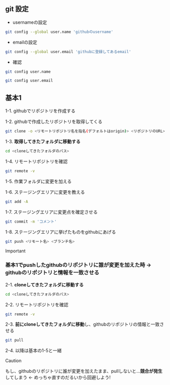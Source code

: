 ## git 設定
- usernameの設定
```bash
git config --global user.name 'githubのusername'
```

- emailの設定
```bash
git config --global user.email 'githubに登録してあるemail'
```

- 確認
```bash
git config user.name
```
```bash
git config user.email
```

## 基本1
1-1. githubでリポジトリを作成する

1-2. githubで作成したリポジトリを取得してくる
```bash
git clone -o <リモートリポジトリ名を指名(デフォルトはorigin)> <リポジトリのURL>
```

1-3. **取得してきたフォルダに移動する**
```bash
cd <cloneしてきたフォルダのパス> 
```

1-4. リモートリポジトリを確認
```bash
git remote -v
```

1-5. 作業フォルダに変更を加える

1-6. ステージングエリアに変更を教える

 ```bash
git add -A 
```

1-7. ステージングエリアに変更点を確定させる

```bash
git commit -m 'コメント'
```

1-8. ステージングエリアに挙げたものをgithubにあげる

```bash
git push <リモート名> <ブランチ名>
```

> [!IMPORTANT]
> ### 基本1でpushしたgithubのリポジトリに誰が変更を加えた時 -> githubのリポジトリと情報を一致させる

2-1. **cloneしてきたフォルダに移動する**
```bash
cd <cloneしてきたフォルダのパス> 
```

2-2. リモートリポジトリを確認
```bash
git remote -v
```

2-3. **前にcloneしてきたフォルダに移動**し、githubのリポジトリの情報と一致させる
```bash
git pull
```

2-4. 以降は基本の1-5と一緒

> [!CAUTION]
> もし、githubのリポジトリに誰が変更を加えたまま、pullしないと...**競合が発生**してしまう <- めっちゃ直すのだるいから回避しよう!
